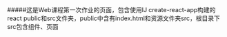 #####这是Web课程第一次作业的页面，包含使用IJ create-react-app构建的react
public和src文件夹，public中含有index.html和资源文件夹src，根目录下src包含组件、页面